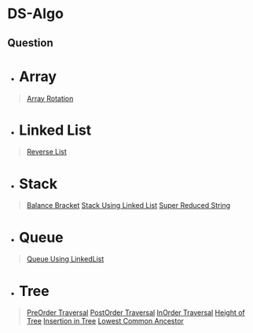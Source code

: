 # DS-Algo

## Question

- # **Array**
> [Array Rotation](https://github.com/skar1707/DS-Algo/blob/main/Array/Array_Rotation.cpp)

- # **Linked List**
> [Reverse List](https://github.com/skar1707/DS-Algo/blob/main/Linked%20List/Reverse_List.cpp)

- # **Stack**
> [Balance Bracket](https://github.com/skar1707/DS-Algo/blob/main/Stack/BalancedBracket.cpp)
> [Stack Using Linked List](https://github.com/skar1707/DS-Algo/blob/main/Stack/StackUsingLinkedList.cpp)
> [Super Reduced String](https://github.com/skar1707/DS-Algo/blob/main/Stack/Super_Reduced_string.cpp)

- # **Queue**
> [Queue Using LinkedList](https://github.com/skar1707/DS-Algo/blob/main/Queue/QueueUsingLinkedList.cpp)

- # **Tree**
> [PreOrder Traversal](https://github.com/skar1707/DS-Algo/blob/main/Tree/PreOrderTraversal.cpp)
> [PostOrder Traversal](https://github.com/skar1707/DS-Algo/blob/main/Tree/PostOrderTraversal.cpp)
> [InOrder Traversal](https://github.com/skar1707/DS-Algo/blob/main/Tree/InOrderTraversal.cpp)
> [Height of Tree](https://github.com/skar1707/DS-Algo/blob/main/Tree/HeightofTree.cpp)
> [Insertion in Tree](https://github.com/skar1707/DS-Algo/blob/main/Tree/InsertioninTree.cpp)
> [Lowest Common Ancestor](https://github.com/skar1707/DS-Algo/blob/main/Tree/Lowest_Common_Ancestor.cpp)
